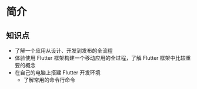 # 简介

## 知识点

- 了解一个应用从设计、开发到发布的全流程
- 体验使用 Flutter 框架构建一个移动应用的全过程，了解 Flutter 框架中比较重要的概念
- 在自己的电脑上搭建 Flutter 开发环境
    - 了解常用的命令行命令
